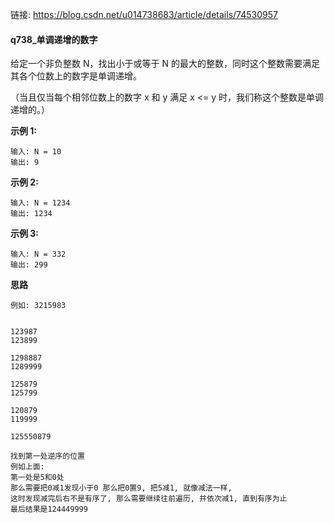 链接:  https://blog.csdn.net/u014738683/article/details/74530957

#### q738_单调递增的数字

给定一个非负整数 N，找出小于或等于 N 的最大的整数，同时这个整数需要满足其各个位数上的数字是单调递增。

（当且仅当每个相邻位数上的数字 x 和 y 满足 x <= y 时，我们称这个整数是单调递增的。）



**示例 1:**

```
输入: N = 10
输出: 9
```

**示例 2:**

```
输入: N = 1234
输出: 1234
```

**示例 3:**

```
输入: N = 332
输出: 299
```

**思路**

```
例如: 3215983


123987
123899

1298887
1289999

125879
125799

120879
119999

125550879

找到第一处逆序的位置
例如上面:
第一处是5和0处
那么需要把0减1发现小于0 那么把0置9, 把5减1, 就像减法一样,
这时发现减完后右不是有序了, 那么需要继续往前遍历, 并依次减1, 直到有序为止
最后结果是124449999

```

